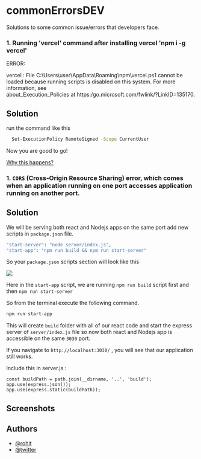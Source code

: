 # commonErrorsDEV
Solutions to some common issue/errors that developers face.


### 1. Running 'vercel' command after installing vercel 'npm i -g vercel'

ERROR:

vercel : File C:\Users\user\AppData\Roaming\npm\vercel.ps1 cannot be loaded because running scripts is disabled on this system. For more information, see     
about_Execution_Policies at https:/go.microsoft.com/fwlink/?LinkID=135170.


## Solution

 run the command like this

```bash
  Set-ExecutionPolicy RemoteSigned -Scope CurrentUser
```

Now you are good to go!

[Why this happens?]()

### 1. `CORS` (Cross-Origin Resource Sharing) error, which comes when an application running on one port accesses application running on another port.

## Solution

We will be serving both react and Nodejs apps on the same port
add new scripts in `package.json` file.
```bash
"start-server": "node server/index.js",  
"start-app": "npm run build && npm run start-server"
```
So your `package.json` scripts section will look like this

![](https://miro.medium.com/max/700/1*sFnvqm3aRKd_L3uV4neldA.png)

Here in the  `start-app`  script, we are running  `npm run build`  script first and then  `npm run start-server`

So from the terminal execute the following command.
```javascript 
npm run start-app
```
This will create  `build`  folder with all of our react code and start the express server of  `server/index.js`  file so now both react and Nodejs app is accessible on the same  `3030`  port.

If you navigate to  `http://localhost:3030/`  , you will see that our application still works.

Include this in server.js :
```
const buildPath = path.join(__dirname, '..', 'build');
app.use(express.json());
app.use(express.static(buildPath));
```
## Screenshots




## Authors

- [@rohit](https://www.github.com/itzROHIT-coder)
- [@twitter](https://twitter.com/rohit_ranjan27)

